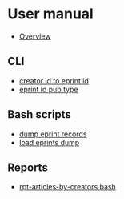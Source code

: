 
User manual
===========

- [Overview](index.html)

CLI
---

- [creator id to eprint id](creatorid_to_eprintid.1.html)
- [eprint id pub type](eprintid_pub_type.1.html)

Bash scripts
------------

- [dump eprint records](dump-eprints-records.bash.1.html)
- [load eprints dump](load-eprints-dump.bash.1.html)

Reports
-------

- [rpt-articles-by-creators.bash](rpt-articles-by-creators.bash.1.html)

